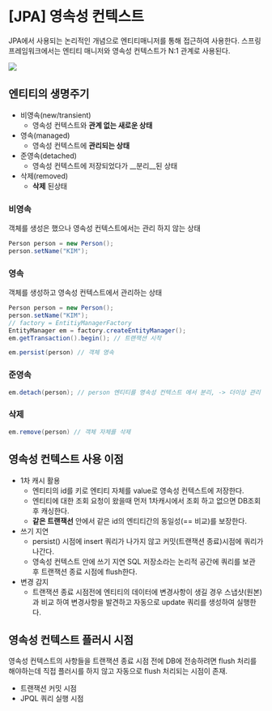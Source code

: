 # [JPA] 영속성 컨텍스트

JPA에서 사용되는 논리적인 개념으로 엔티티매니저를 통해 접근하여 사용한다. 
스프링 프레임워크에서는 엔티티 매니저와 영속성 컨텍스트가 N:1 관계로 사용된다. 

![](https://www.baeldung.com/wp-content/uploads/2019/11/transition-persistence-context.png)

## 엔티티의 생명주기
* 비영속(new/transient)
    * 영속성 컨텍스트와 __관계 없는 새로운 상태__
* 영속(managed)
    * 영속성 컨텍스트에 __관리되는 상태__
* 준영속(detached)
    * 영속성 컨텍스트에 저장되었다가 __분리__된 상태
* 삭제(removed)
    * __삭제__ 된상태

### 비영속

객체를 생성은 했으나 영속성 컨텍스트에서는 관리 하지 않는 상태
```java
Person person = new Person();
person.setName("KIM");
```

### 영속
객체를 생성하고 영속성 컨텍스트에서 관리하는 상태
```java
Person person = new Person();
person.setName("KIM");
// factory = EntitiyManagerFactory
EntityManager em = factory.createEntityManager();
em.getTransaction().begin(); // 트랜잭션 시작

em.persist(person) // 객체 영속
```

### 준영속
```java
em.detach(person); // person 엔티티를 영속성 컨텍스트 에서 분리, -> 더이상 관리 하지 않는다. 
```

### 삭제
```java
em.remove(person) // 객체 자체를 삭제
```

## 영속성 컨텍스트 사용 이점 
* 1차 캐시 활용
    * 엔티티의 id를 키로 엔티티 자체를 value로 영속성 컨텍스트에 저장한다. 
    * 엔티티에 대한 조회 요청이 왔을때 먼저 1차캐시에서 조회 하고 없으면 DB조회 후 캐싱한다. 
    * __같은 트랜잭선__ 안에서 같은 id의 엔티티간의 동일성(== 비교)를 보장한다.
* 쓰기 지연 
    * persist() 시점에 insert 쿼리가 나가지 않고 커밋(트랜잭션 종료)시점에 쿼리가 나간다. 
    * 영속성 컨텍스트 안에 쓰기 지연 SQL 저장소라는 논리적 공간에 쿼리를 보관 후 트랜잭션 종료 시점에 flush한다.
* 변경 감지 
    * 트랜잭션 종료 시점전에 엔티티의 데이터에 변경사항이 생길 경우 스냅샷(원본)과 비교 하여 변경사항을 발견하고 자동으로 update 쿼리를 생성하여 실행한다. 

## 영속성 컨텍스트 플러시 시점 
영속성 컨텍스트의 사항들을 트랜잭션 종료 시점 전에 DB에 전송하려면 flush 처리를 해야하는데 직접 플러시를 하지 않고 자동으로 flush 처리되는 시점이 존재.
* 트랜잭션 커밋 시점
* JPQL 쿼리 실행 시점 